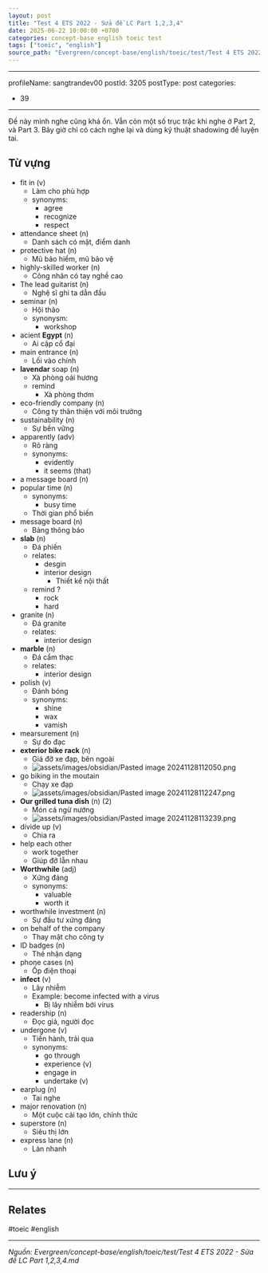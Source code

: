 ```yaml
---
layout: post
title: "Test 4 ETS 2022 - Sửa đề LC Part 1,2,3,4"
date: 2025-06-22 10:00:00 +0700
categories: concept-base english toeic test
tags: ["toeic", "english"]
source_path: "Evergreen/concept-base/english/toeic/test/Test 4 ETS 2022 - Sửa đề LC Part 1,2,3,4.md"
---
```

---
profileName: sangtrandev00
postId: 3205
postType: post
categories:
  - 39
---
Đề này mình nghe cũng khá ổn. Vẫn còn một số trục trặc khi nghe ở Part 2, và Part 3. Bây giờ chỉ có cách nghe lại và dùng kỹ thuật shadowing để luyện tai.

## Từ vựng

- fit in (v)
	- Làm cho phù hợp
	- synonyms:
		- agree
		- recognize
		- respect
- attendance sheet (n)
	- Danh sách có mặt, điểm danh
- protective hat (n)
	- Mũ bảo hiểm, mũ bảo vệ
- highly-skilled worker (n)
	- Công nhân có tay nghề cao
- The lead guitarist (n)
	- Nghệ sĩ ghi ta dẫn đầu
- seminar (n)
	- Hội thảo
	- synonysm:
		- workshop
- acient **Egypt** (n)
	- Ai cập cổ đại
- main entrance (n)
	- Lối vào chính
- **lavendar** soap (n)
	- Xà phòng oải hương
	- remind 
		- Xà phòng thơm
- eco-friendly company (n)
	- Công ty thân thiện với môi trường
- sustainability (n)
	- Sự bền vững
- apparently (adv)
	- Rõ ràng
	- synonyms:
		- evidently
		- it seems (that)
- a message board (n)
- popular time (n)
	- synonyms:
		- busy time
	- Thời gian phổ biến
- message board (n)
	- Bảng thông báo
- **slab** (n)
	- Đá phiến
	- relates:
		- desgin
		- interior design
			- Thiết kế nội thất
	- remind ?
		- rock
		- hard
- granite (n)
	- Đá granite
	- relates:
		- interior design
- **marble** (n)
	- Đá cẩm thạc
	- relates:
		- interior design
- polish (v)
	- Đánh bóng
	- synonyms:
		- shine
		- wax
		- vamish
- mearsurement (n)
	- Sự đo đạc
- **exterior bike rack** (n)
	- Giá đỡ xe đạp, bên ngoài
	- ![assets/images/obsidian/Pasted image 20241128112050.png](https://trannhatsang.com/wp-content/uploads/2024/11/Pasted-image-20241128112050-1.png)
- go biking in the moutain
	- Chạy xe đạp
	- ![assets/images/obsidian/Pasted image 20241128112247.png](https://trannhatsang.com/wp-content/uploads/2024/11/Pasted-image-20241128112247-1.png)
- **Our grilled tuna dish** (n) (2)
	- Món cá ngừ nướng
	- ![assets/images/obsidian/Pasted image 20241128113239.png](https://trannhatsang.com/wp-content/uploads/2024/11/Pasted-image-20241128113239-1.png)
- divide up (v)
	- Chia ra
- help each other
	- work together
	- Giúp đỡ lẫn nhau
- **Worthwhile** (adj)
	- Xứng đáng
	- synonyms:
		- valuable
		- worth it
- worthwhile investment (n)
	- Sự đầu tư xứng đáng
- on behalf of the company
	- Thay mặt cho công ty
- ID badges (n)
	- Thẻ nhận dạng
- phone cases (n)
	- Ốp điện thoại
- **infect** (v)
	- Lây nhiễm
	- Example: become infected with a virus
		- Bị lây nhiễm bởi virus
- readership (n)
	- Đọc giả, người đọc
- undergone (v)
	- Tiến hành, trải qua
	- synonyms:
		- go through
		- experience (v)
		- engage in
		- undertake (v)
- earplug (n)
	- Tai nghe
- major renovation (n)
	- Một cuộc cải tạo lớn, chính thức
- superstore (n)
	- Siêu thị lớn
- express lane (n)
	- Làn nhanh

## Lưu ý


----
## Relates

#toeic #english

---
*Nguồn: Evergreen/concept-base/english/toeic/test/Test 4 ETS 2022 - Sửa đề LC Part 1,2,3,4.md*